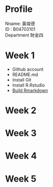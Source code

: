 # Profile
Nname: 黃竣德 <br />
ID : B04703101 <br />
Department 財金四 <br />

# Week 1
* Github account
* README.md
* Install Git
* Install R.Rstudio
* [Build Rmarkdown](https://github.com/yo-shi-mi/hw/blob/master/week%201.1/my_first_r_markdown.html)


# Week 2
# Week 3
# Week 4
# Week 5


